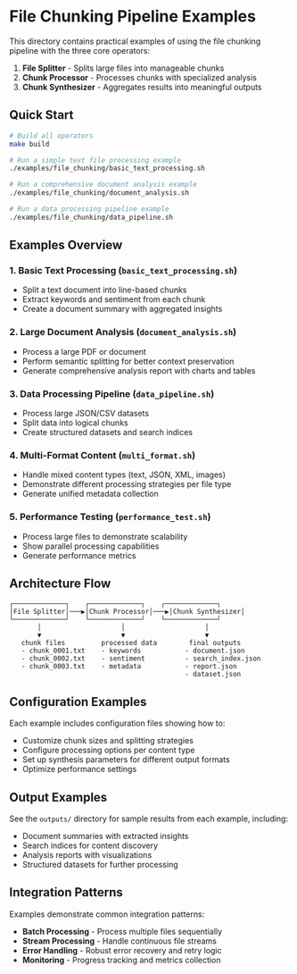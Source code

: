 # File Chunking Pipeline Examples

This directory contains practical examples of using the file chunking pipeline with the three core operators:

1. **File Splitter** - Splits large files into manageable chunks
2. **Chunk Processor** - Processes chunks with specialized analysis
3. **Chunk Synthesizer** - Aggregates results into meaningful outputs

## Quick Start

```bash
# Build all operators
make build

# Run a simple text file processing example
./examples/file_chunking/basic_text_processing.sh

# Run a comprehensive document analysis example
./examples/file_chunking/document_analysis.sh

# Run a data processing pipeline example
./examples/file_chunking/data_pipeline.sh
```

## Examples Overview

### 1. Basic Text Processing (`basic_text_processing.sh`)
- Split a text document into line-based chunks
- Extract keywords and sentiment from each chunk
- Create a document summary with aggregated insights

### 2. Large Document Analysis (`document_analysis.sh`)
- Process a large PDF or document
- Perform semantic splitting for better context preservation
- Generate comprehensive analysis report with charts and tables

### 3. Data Processing Pipeline (`data_pipeline.sh`)
- Process large JSON/CSV datasets
- Split data into logical chunks
- Create structured datasets and search indices

### 4. Multi-Format Content (`multi_format.sh`)
- Handle mixed content types (text, JSON, XML, images)
- Demonstrate different processing strategies per file type
- Generate unified metadata collection

### 5. Performance Testing (`performance_test.sh`)
- Process large files to demonstrate scalability
- Show parallel processing capabilities
- Generate performance metrics

## Architecture Flow

```
┌─────────────┐    ┌─────────────┐    ┌─────────────┐
│File Splitter│───▶│Chunk Processor│───▶│Chunk Synthesizer│
└─────────────┘    └─────────────┘    └─────────────┘
       │                    │                    │
       ▼                    ▼                    ▼
   chunk files         processed data        final outputs
   - chunk_0001.txt    - keywords           - document.json
   - chunk_0002.txt    - sentiment          - search_index.json
   - chunk_0003.txt    - metadata           - report.json
                                            - dataset.json
```

## Configuration Examples

Each example includes configuration files showing how to:
- Customize chunk sizes and splitting strategies
- Configure processing options per content type
- Set up synthesis parameters for different output formats
- Optimize performance settings

## Output Examples

See the `outputs/` directory for sample results from each example, including:
- Document summaries with extracted insights
- Search indices for content discovery
- Analysis reports with visualizations
- Structured datasets for further processing

## Integration Patterns

Examples demonstrate common integration patterns:
- **Batch Processing** - Process multiple files sequentially
- **Stream Processing** - Handle continuous file streams
- **Error Handling** - Robust error recovery and retry logic
- **Monitoring** - Progress tracking and metrics collection